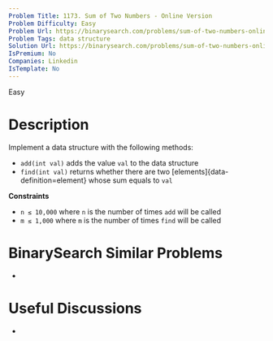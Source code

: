 ```yaml
---
Problem Title: 1173. Sum of Two Numbers - Online Version
Problem Difficulty: Easy
Problem Url: https://binarysearch.com/problems/sum-of-two-numbers-online-version/
Problem Tags: data structure
Solution Url: https://binarysearch.com/problems/sum-of-two-numbers-online-version/solutions/
IsPremium: No
Companies: Linkedin
IsTemplate: No
---
```


<span style="color: ;">Easy</span>

# Description

Implement a data structure with the following methods:

- `add(int val)` adds the value `val` to the data structure
- `find(int val)` returns whether there are two [elements]{data-definition=element} whose sum equals to `val`

**Constraints**
- `n ≤ 10,000` where `n` is the number of times `add` will be called
- `m ≤ 1,000` where `m` is the number of times `find` will be called

# BinarySearch Similar Problems

- []()

# Useful Discussions

- []()
